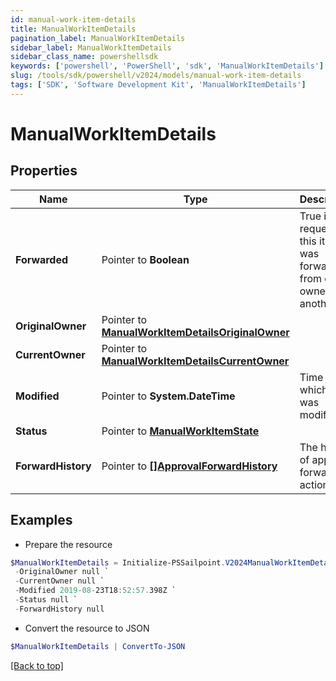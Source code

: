 ```yaml
---
id: manual-work-item-details
title: ManualWorkItemDetails
pagination_label: ManualWorkItemDetails
sidebar_label: ManualWorkItemDetails
sidebar_class_name: powershellsdk
keywords: ['powershell', 'PowerShell', 'sdk', 'ManualWorkItemDetails'] 
slug: /tools/sdk/powershell/v2024/models/manual-work-item-details
tags: ['SDK', 'Software Development Kit', 'ManualWorkItemDetails']
---
```



# ManualWorkItemDetails

## Properties

Name | Type | Description | Notes
------------ | ------------- | ------------- | -------------
**Forwarded** |  Pointer to **Boolean** | True if the request for this item was forwarded from one owner to another. | [optional] [default to $false]
**OriginalOwner** |  Pointer to [**ManualWorkItemDetailsOriginalOwner**](manual-work-item-details-original-owner) |  | [optional] 
**CurrentOwner** |  Pointer to [**ManualWorkItemDetailsCurrentOwner**](manual-work-item-details-current-owner) |  | [optional] 
**Modified** |  Pointer to **System.DateTime** | Time at which item was modified. | [optional] 
**Status** |  Pointer to [**ManualWorkItemState**](manual-work-item-state) |  | [optional] 
**ForwardHistory** |  Pointer to [**[]ApprovalForwardHistory**](approval-forward-history) | The history of approval forward action. | [optional] 

## Examples

- Prepare the resource
```powershell
$ManualWorkItemDetails = Initialize-PSSailpoint.V2024ManualWorkItemDetails  -Forwarded true `
 -OriginalOwner null `
 -CurrentOwner null `
 -Modified 2019-08-23T18:52:57.398Z `
 -Status null `
 -ForwardHistory null
```

- Convert the resource to JSON
```powershell
$ManualWorkItemDetails | ConvertTo-JSON
```


[[Back to top]](#) 

